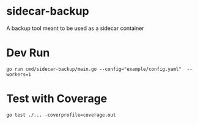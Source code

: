 # sidecar-backup
A backup tool meant to be used as a sidecar container

# Dev Run
```
go run cmd/sidecar-backup/main.go --config="example/config.yaml"  --workers=1
```

# Test with Coverage
```
go test ./... -coverprofile=coverage.out
```